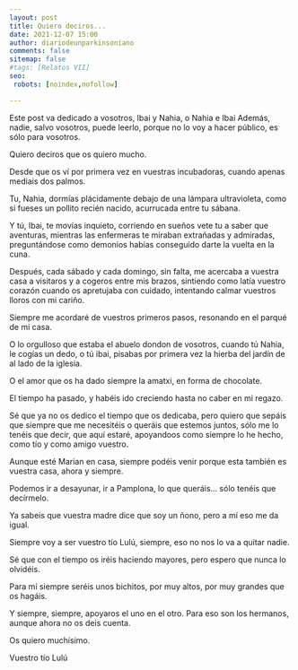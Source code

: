 ```yaml
---
layout: post
title: Quiero deciros...
date: 2021-12-07 15:00
author: diariodeunparkinsoniano
comments: false
sitemap: false
#tags: [Relatos VII]
seo:
 robots: [noindex,nofollow]

---
```


Este post va dedicado a vosotros, Ibai y Nahia, o Nahia e Ibai
Además, nadie, salvo vosotros, puede leerlo, porque no lo voy a hacer público, es sólo para vosotros.

Quiero deciros que os quiero mucho.

Desde que os ví por primera vez en vuestras incubadoras, cuando apenas mediais dos palmos.

Tu, Nahia, dormías plácidamente debajo de una lámpara ultravioleta, como si fueses un pollito recién nacido, acurrucada entre tu sábana.

Y tú, Ibai, te movías inquieto, corriendo en sueños vete tu a saber que aventuras, mientras las enfermeras te miraban extrañadas y admiradas, preguntándose como demonios habías conseguido darte la vuelta en la cuna. 

Después, cada sábado y cada domingo, sin falta, me acercaba a vuestra casa a visitaros y a cogeros entre mis brazos, sintiendo como latía vuestro corazón cuando os apretujaba con cuidado, intentando calmar vuestros lloros con mi cariño.

Siempre me acordaré de vuestros primeros pasos, resonando en el parqué de mi casa.

O lo orgulloso que estaba el abuelo dondon de vosotros, cuando tú Nahia, le cogías un dedo, o tú ibai, pisabas por primera vez la hierba del jardín de al lado de la iglesia.

O el amor que os ha dado siempre la amatxi, en forma de chocolate.

El tiempo ha pasado, y habéis ido creciendo hasta no caber en mi regazo.

Sé que ya no os dedico el tiempo que os dedicaba, pero quiero que sepáis que siempre que me necesitéis o queráis que estemos juntos, sólo me lo tenéis que decir, que aquí estaré, apoyandoos como siempre lo he hecho, como tío y como amigo vuestro.

Aunque esté Marian en casa, siempre podéis venir porque esta también es vuestra casa, ahora y siempre.

Podemos ir a desayunar, ir a Pamplona, lo que queráis... sólo tenéis que decírmelo.

Ya sabeis que vuestra madre dice que soy un ñono, pero a mí eso me da igual.

Siempre voy a ser vuestro tío Lulú, siempre, eso no nos lo va a quitar nadie.

Sé que con el tiempo os iréis haciendo mayores, pero espero que nunca lo olvidéis.

Para mí siempre seréis unos bichitos, por muy altos, por muy grandes que os hagáis.

Y siempre, siempre, apoyaros el uno en el otro. Para eso son los hermanos, aunque ahora no os deis cuenta.


Os quiero muchísimo.

Vuestro tío Lulú







